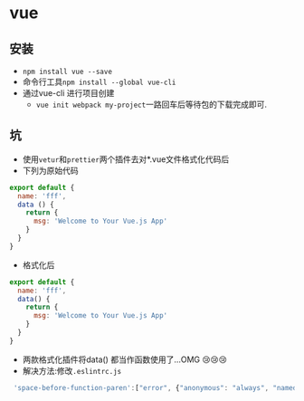 # vue
## 安装
- `npm install vue --save`
- 命令行工具`npm install --global vue-cli`
- 通过vue-cli 进行项目创建
  - `vue init webpack my-project`一路回车后等待包的下载完成即可.
## 坑
- 使用`vetur`和`prettier`两个插件去对*.vue文件格式化代码后
- 下列为原始代码
```js
export default {
  name: 'fff',
  data () {
    return {
      msg: 'Welcome to Your Vue.js App'
    }
  }
}
```
- 格式化后
```js
export default {
  name: 'fff',
  data() {
    return {
      msg: 'Welcome to Your Vue.js App'
    }
  }
}
```
- 两款格式化插件将data() 都当作函数使用了...OMG 😢😢😢
- 解决方法:修改`.eslintrc.js`
```js
 'space-before-function-paren':["error", {"anonymous": "always", "named": "never", "asyncArrow": "always"}]
 ```